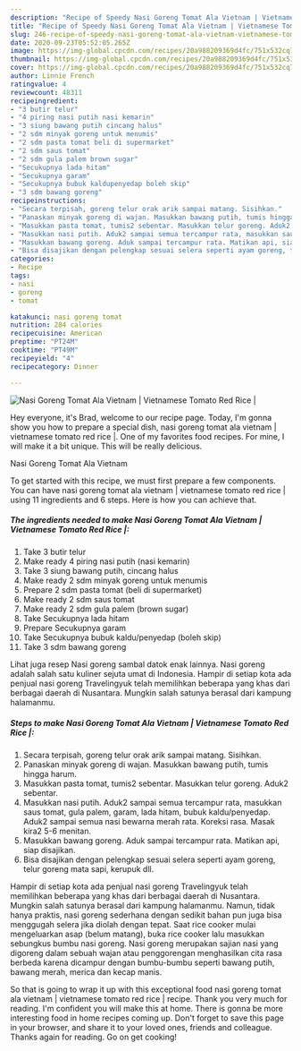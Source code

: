 ```yaml
---
description: "Recipe of Speedy Nasi Goreng Tomat Ala Vietnam | Vietnamese Tomato Red Rice |"
title: "Recipe of Speedy Nasi Goreng Tomat Ala Vietnam | Vietnamese Tomato Red Rice |"
slug: 246-recipe-of-speedy-nasi-goreng-tomat-ala-vietnam-vietnamese-tomato-red-rice
date: 2020-09-23T05:52:05.265Z
image: https://img-global.cpcdn.com/recipes/20a988209369d4fc/751x532cq70/nasi-goreng-tomat-ala-vietnam-vietnamese-tomato-red-rice-foto-resep-utama.jpg
thumbnail: https://img-global.cpcdn.com/recipes/20a988209369d4fc/751x532cq70/nasi-goreng-tomat-ala-vietnam-vietnamese-tomato-red-rice-foto-resep-utama.jpg
cover: https://img-global.cpcdn.com/recipes/20a988209369d4fc/751x532cq70/nasi-goreng-tomat-ala-vietnam-vietnamese-tomato-red-rice-foto-resep-utama.jpg
author: Linnie French
ratingvalue: 4
reviewcount: 48311
recipeingredient:
- "3 butir telur"
- "4 piring nasi putih nasi kemarin"
- "3 siung bawang putih cincang halus"
- "2 sdm minyak goreng untuk menumis"
- "2 sdm pasta tomat beli di supermarket"
- "2 sdm saus tomat"
- "2 sdm gula palem brown sugar"
- "Secukupnya lada hitam"
- "Secukupnya garam"
- "Secukupnya bubuk kaldupenyedap boleh skip"
- "3 sdm bawang goreng"
recipeinstructions:
- "Secara terpisah, goreng telur orak arik sampai matang. Sisihkan."
- "Panaskan minyak goreng di wajan. Masukkan bawang putih, tumis hingga harum."
- "Masukkan pasta tomat, tumis2 sebentar. Masukkan telur goreng. Aduk2 sebentar."
- "Masukkan nasi putih. Aduk2 sampai semua tercampur rata, masukkan saus tomat, gula palem, garam, lada hitam, bubuk kaldu/penyedap. Aduk2 sampai semua nasi bewarna merah rata. Koreksi rasa. Masak kira2 5-6 menitan."
- "Masukkan bawang goreng. Aduk sampai tercampur rata. Matikan api, siap disajikan."
- "Bisa disajikan dengan pelengkap sesuai selera seperti ayam goreng, telur goreng mata sapi, kerupuk dll."
categories:
- Recipe
tags:
- nasi
- goreng
- tomat

katakunci: nasi goreng tomat 
nutrition: 284 calories
recipecuisine: American
preptime: "PT24M"
cooktime: "PT49M"
recipeyield: "4"
recipecategory: Dinner

---
```



![Nasi Goreng Tomat Ala Vietnam | Vietnamese Tomato Red Rice |](https://img-global.cpcdn.com/recipes/20a988209369d4fc/751x532cq70/nasi-goreng-tomat-ala-vietnam-vietnamese-tomato-red-rice-foto-resep-utama.jpg)

Hey everyone, it's Brad, welcome to our recipe page. Today, I'm gonna show you how to prepare a special dish, nasi goreng tomat ala vietnam | vietnamese tomato red rice |. One of my favorites food recipes. For mine, I will make it a bit unique. This will be really delicious.

Nasi Goreng Tomat Ala Vietnam 

To get started with this recipe, we must first prepare a few components. You can have nasi goreng tomat ala vietnam | vietnamese tomato red rice | using 11 ingredients and 6 steps. Here is how you can achieve that.

<!--inarticleads1-->

##### The ingredients needed to make Nasi Goreng Tomat Ala Vietnam | Vietnamese Tomato Red Rice |:

1. Take 3 butir telur
1. Make ready 4 piring nasi putih (nasi kemarin)
1. Take 3 siung bawang putih, cincang halus
1. Make ready 2 sdm minyak goreng untuk menumis
1. Prepare 2 sdm pasta tomat (beli di supermarket)
1. Make ready 2 sdm saus tomat
1. Make ready 2 sdm gula palem (brown sugar)
1. Take Secukupnya lada hitam
1. Prepare Secukupnya garam
1. Take Secukupnya bubuk kaldu/penyedap (boleh skip)
1. Take 3 sdm bawang goreng


Lihat juga resep Nasi goreng sambal datok enak lainnya. Nasi goreng adalah salah satu kuliner sejuta umat di Indonesia. Hampir di setiap kota ada penjual nasi goreng Travelingyuk telah memilihkan beberapa yang khas dari berbagai daerah di Nusantara. Mungkin salah satunya berasal dari kampung halamanmu. 

<!--inarticleads2-->

##### Steps to make Nasi Goreng Tomat Ala Vietnam | Vietnamese Tomato Red Rice |:

1. Secara terpisah, goreng telur orak arik sampai matang. Sisihkan.
1. Panaskan minyak goreng di wajan. Masukkan bawang putih, tumis hingga harum.
1. Masukkan pasta tomat, tumis2 sebentar. Masukkan telur goreng. Aduk2 sebentar.
1. Masukkan nasi putih. Aduk2 sampai semua tercampur rata, masukkan saus tomat, gula palem, garam, lada hitam, bubuk kaldu/penyedap. Aduk2 sampai semua nasi bewarna merah rata. Koreksi rasa. Masak kira2 5-6 menitan.
1. Masukkan bawang goreng. Aduk sampai tercampur rata. Matikan api, siap disajikan.
1. Bisa disajikan dengan pelengkap sesuai selera seperti ayam goreng, telur goreng mata sapi, kerupuk dll.


Hampir di setiap kota ada penjual nasi goreng Travelingyuk telah memilihkan beberapa yang khas dari berbagai daerah di Nusantara. Mungkin salah satunya berasal dari kampung halamanmu. Namun, tidak hanya praktis, nasi goreng sederhana dengan sedikit bahan pun juga bisa menggugah selera jika diolah dengan tepat. Saat rice cooker mulai mengeluarkan asap (belum matang), buka rice cooker lalu masukkan sebungkus bumbu nasi goreng. Nasi goreng merupakan sajian nasi yang digoreng dalam sebuah wajan atau penggorengan menghasilkan cita rasa berbeda karena dicampur dengan bumbu-bumbu seperti bawang putih, bawang merah, merica dan kecap manis. 

So that is going to wrap it up with this exceptional food nasi goreng tomat ala vietnam | vietnamese tomato red rice | recipe. Thank you very much for reading. I'm confident you will make this at home. There is gonna be more interesting food in home recipes coming up. Don't forget to save this page in your browser, and share it to your loved ones, friends and colleague. Thanks again for reading. Go on get cooking!
